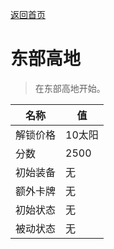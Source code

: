 [返回首页](index.md)  
# 东部高地  
> 在东部高地开始。  
  
名称  |  值  
----  |  ----  
解锁价格  |  10太阳  
分数  |  2500  
初始装备  |  无  
额外卡牌  |  无  
初始状态  |  无  
被动状态  |  无  
